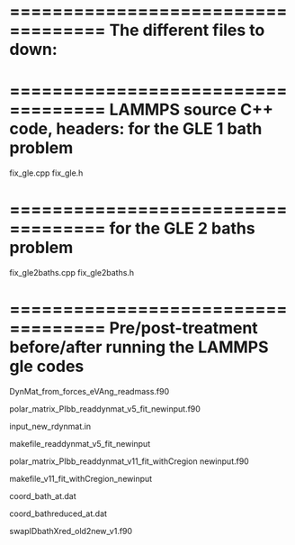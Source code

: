 ===================================
The different files to down:
===================================

===================================
LAMMPS source C++ code, headers:
for the GLE 1 bath problem
===================================
fix_gle.cpp
fix_gle.h

===================================
for the GLE 2 baths problem
===================================
fix_gle2baths.cpp
fix_gle2baths.h


===================================
Pre/post-treatment before/after running the LAMMPS gle codes
===================================

DynMat_from_forces_eVAng_readmass.f90

polar_matrix_PIbb_readdynmat_v5_fit_newinput.f90

input_new_rdynmat.in

makefile_readdynmat_v5_fit_newinput

polar_matrix_PIbb_readdynmat_v11_fit_withCregion newinput.f90

makefile_v11_fit_withCregion_newinput

coord_bath_at.dat

coord_bathreduced_at.dat

swapIDbathXred_old2new_v1.f90

